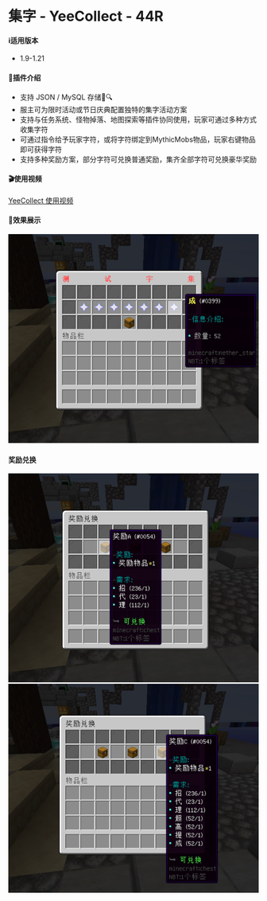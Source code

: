 # 集字 - YeeCollect - 44R

#### ℹ️适用版本

- 1.9-1.21

#### 🔧插件介绍

- 支持 JSON / MySQL 存储📁🔍
- 服主可为限时活动或节日庆典配置独特的集字活动方案
- 支持与任务系统、怪物掉落、地图探索等插件协同使用，玩家可通过多种方式收集字符
- 可通过指令给予玩家字符，或将字符绑定到MythicMobs物品，玩家右键物品即可获得字符
- 支持多种奖励方案，部分字符可兑换普通奖励，集齐全部字符可兑换豪华奖励

#### 🎬使用视频

[YeeCollect 使用视频](https://www.bilibili.com/video/BV1J4gCe6E4J/?share_source=copy_web&vd_source=92b2fd908671149c91aa9aa2d1163754)

#### 🎉效果展示

![img.png](img/img.png)

#### 奖励兑换

![img_1.png](img/img_1.png)
![img_2.png](img/img_2.png)
